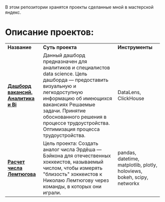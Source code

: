 В этом репозитории хранятся проекты сделанные мной в мастерской яндекс.
# Описание проектов: 
<table>
<tr>
<td><b>Название</b></td>
<td><b>Суть проекта</b></td>
<td><b>Инструменты</b></td>  
</tr><tr>
<td><a href="https://datalens.yandex/lg9apv1yqjoca" rel="nofollow">
<b>Дашборд вакансий. Аналитика и Bi</b></a></td>
<td>Данный дашборд предназначен для аналитиков и специалистов data science. Цель дашборда — предоставить визуальную и легкодоступную информацию об имеющихся вакансиях
Решаемые задачи. Принятие обоснованного решения в процессе трудоустройства. Оптимизация процесса трудоустройства.</td>
<td>DataLens, ClickHouse</td>
</tr><tr>
</tr><tr>
<td><a href="https://github.com/SabirovVladimir/Masterskaya.Yandex/tree/main/hockey_Lemtyugov_number" rel="nofollow">
<b>Расчет числа Лемтюгова</b></a></td>
<td>Цель проекта: Создать аналог числа Эрдёша — Бэйкона для отечественных хоккеистов, называемый числом, чтобы измерять "близость" хоккеистов к Николаю Лемтюгову через команды, в которых они играли.</td>
<td>pandas, datetime, matplotlib, plotly, holoviews, bokeh, scipy, networkx</td>
</tr><tr>
</table>



